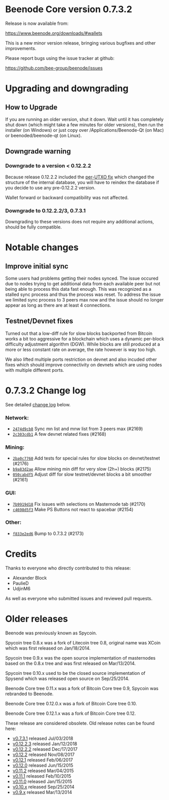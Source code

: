 Beenode Core version 0.7.3.2
==========================

Release is now available from:

  <https://www.beenode.org/downloads/#wallets>

This is a new minor version release, bringing various bugfixes and other
improvements.

Please report bugs using the issue tracker at github:

  <https://github.com/bee-group/beenode/issues>


Upgrading and downgrading
=========================

How to Upgrade
--------------

If you are running an older version, shut it down. Wait until it has completely
shut down (which might take a few minutes for older versions), then run the
installer (on Windows) or just copy over /Applications/Beenode-Qt (on Mac) or
beenoded/beenode-qt (on Linux).

Downgrade warning
-----------------

### Downgrade to a version < 0.12.2.2

Because release 0.12.2.2 included the [per-UTXO fix](release-notes/beenode/release-notes-0.12.2.2.md#per-utxo-fix)
which changed the structure of the internal database, you will have to reindex
the database if you decide to use any pre-0.12.2.2 version.

Wallet forward or backward compatibility was not affected.

### Downgrade to 0.12.2.2/3, 0.7.3.1

Downgrading to these versions does not require any additional actions, should be
fully compatible.


Notable changes
===============

Improve initial sync
--------------------

Some users had problems getting their nodes synced. The issue occured due to nodes trying to
get additional data from each available peer but not being able to process this data fast enough.
This was recognized as a stalled sync process and thus the process was reset. To address the issue
we limited sync process to 3 peers max now and the issue should no longer appear as long as there
are at least 4 connections.

Testnet/Devnet fixes
--------------------

Turned out that a low-diff rule for slow blocks backported from Bitcoin works a bit too aggressive for
a blockchain which uses a dynamic per-block difficulty adjustment algorithm (DGW). While blocks are still
produced at a more or less constant rate on average, the rate however is way too high.

We also lifted multiple ports restriction on devnet and also incuded other fixes which should improve
connectivity on devnets which are using nodes with multiple different ports.


0.7.3.2 Change log
===================

See detailed [change log](https://github.com/bee-group/beenode/compare/v0.7.3.1...bee-group:v0.7.3.2) below.

### Network:
- [`2474d9cb8`](https://github.com/bee-group/beenode/commit/2474d9cb8) Sync mn list and mnw list from 3 peers max (#2169)
- [`2c303cdb1`](https://github.com/bee-group/beenode/commit/2c303cdb1) A few devnet related fixes (#2168)

### Mining:
- [`2ba0c7760`](https://github.com/bee-group/beenode/commit/2ba0c7760) Add tests for special rules for slow blocks on devnet/testnet (#2176)
- [`b9a83d2ae`](https://github.com/bee-group/beenode/commit/b9a83d2ae) Allow mining min diff for very slow (2h+) blocks (#2175)
- [`050cabdf5`](https://github.com/bee-group/beenode/commit/050cabdf5) Adjust diff for slow testnet/devnet blocks a bit smoother (#2161)

### GUI:
- [`7b9919d18`](https://github.com/bee-group/beenode/commit/7b9919d18) Fix issues with selections on Masternode tab (#2170)
- [`c4698d5f3`](https://github.com/bee-group/beenode/commit/c4698d5f3) Make PS Buttons not react to spacebar (#2154)

### Other:
- [`f833e2ed6`](https://github.com/bee-group/beenode/commit/f833e2ed6) Bump to 0.7.3.2 (#2173)


Credits
=======

Thanks to everyone who directly contributed to this release:

- Alexander Block
- PaulieD
- UdjinM6

As well as everyone who submitted issues and reviewed pull requests.


Older releases
==============

Beenode was previously known as Spycoin.

Spycoin tree 0.8.x was a fork of Litecoin tree 0.8, original name was XCoin
which was first released on Jan/18/2014.

Spycoin tree 0.9.x was the open source implementation of masternodes based on
the 0.8.x tree and was first released on Mar/13/2014.

Spycoin tree 0.10.x used to be the closed source implementation of Spysend
which was released open source on Sep/25/2014.

Beenode Core tree 0.11.x was a fork of Bitcoin Core tree 0.9,
Spycoin was rebranded to Beenode.

Beenode Core tree 0.12.0.x was a fork of Bitcoin Core tree 0.10.

Beenode Core tree 0.12.1.x was a fork of Bitcoin Core tree 0.12.

These release are considered obsolete. Old release notes can be found here:

- [v0.7.3.1](https://github.com/bee-group/beenode/blob/master/doc/release-notes/beenode/release-notes-0.7.3.1.md) released Jul/03/2018
- [v0.12.2.3](https://github.com/bee-group/beenode/blob/master/doc/release-notes/beenode/release-notes-0.12.2.3.md) released Jan/12/2018
- [v0.12.2.2](https://github.com/bee-group/beenode/blob/master/doc/release-notes/beenode/release-notes-0.12.2.2.md) released Dec/17/2017
- [v0.12.2](https://github.com/bee-group/beenode/blob/master/doc/release-notes/beenode/release-notes-0.12.2.md) released Nov/08/2017
- [v0.12.1](https://github.com/bee-group/beenode/blob/master/doc/release-notes/beenode/release-notes-0.12.1.md) released Feb/06/2017
- [v0.12.0](https://github.com/bee-group/beenode/blob/master/doc/release-notes/beenode/release-notes-0.12.0.md) released Jun/15/2015
- [v0.11.2](https://github.com/bee-group/beenode/blob/master/doc/release-notes/beenode/release-notes-0.11.2.md) released Mar/04/2015
- [v0.11.1](https://github.com/bee-group/beenode/blob/master/doc/release-notes/beenode/release-notes-0.11.1.md) released Feb/10/2015
- [v0.11.0](https://github.com/bee-group/beenode/blob/master/doc/release-notes/beenode/release-notes-0.11.0.md) released Jan/15/2015
- [v0.10.x](https://github.com/bee-group/beenode/blob/master/doc/release-notes/beenode/release-notes-0.10.0.md) released Sep/25/2014
- [v0.9.x](https://github.com/bee-group/beenode/blob/master/doc/release-notes/beenode/release-notes-0.9.0.md) released Mar/13/2014

